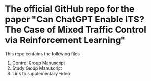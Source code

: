# The official GitHub repo for the paper "Can ChatGPT Enable ITS? The Case of Mixed Traffic Control via Reinforcement Learning"

This repo contains the following files
1. Control Group Manuscript
2. Study Group Manuscript
3. Link to supplementary video

